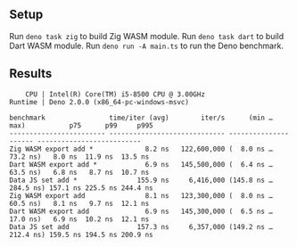 ## Setup

Run `deno task zig` to build Zig WASM module.
Run `deno task dart` to build Dart WASM module.
Run `deno run -A main.ts` to run the Deno benchmark.

## Results
```
    CPU | Intel(R) Core(TM) i5-8500 CPU @ 3.00GHz
Runtime | Deno 2.0.0 (x86_64-pc-windows-msvc)

benchmark                time/iter (avg)        iter/s      (min … max)           p75      p99     p995
------------------------ ----------------------------- --------------------- --------------------------
Zig WASM export add *             8.2 ns   122,600,000 (  8.0 ns …  73.2 ns)   8.0 ns  11.9 ns  13.5 ns
Dart WASM export add *            6.9 ns   145,500,000 (  6.4 ns …  63.5 ns)   6.8 ns   8.7 ns  10.7 ns
Data JS set add *               155.9 ns     6,416,000 (145.8 ns … 284.5 ns) 157.1 ns 225.5 ns 244.4 ns
Zig WASM export add               8.1 ns   123,300,000 (  8.0 ns …  60.5 ns)   8.1 ns   9.7 ns  12.1 ns
Dart WASM export add              6.9 ns   145,300,000 (  6.5 ns …  17.0 ns)   6.9 ns  10.2 ns  12.1 ns
Data JS set add                 157.3 ns     6,357,000 (149.2 ns … 212.4 ns) 159.5 ns 194.5 ns 200.9 ns
```